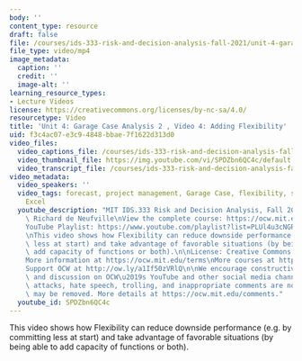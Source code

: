```yaml
---
body: ''
content_type: resource
draft: false
file: /courses/ids-333-risk-and-decision-analysis-fall-2021/unit-4-garage-case-video-4_360p_16_9.mp4
file_type: video/mp4
image_metadata:
  caption: ''
  credit: ''
  image-alt: ''
learning_resource_types:
- Lecture Videos
license: https://creativecommons.org/licenses/by-nc-sa/4.0/
resourcetype: Video
title: 'Unit 4: Garage Case Analysis 2 , Video 4: Adding Flexibility'
uid: f3c4ac07-e3c9-4848-bbae-7f1622d313d0
video_files:
  video_captions_file: /courses/ids-333-risk-and-decision-analysis-fall-2021/1FeeQkfDO1C5J3UobjCLB_kbkI5NOD__6_transcript.webvtt
  video_thumbnail_file: https://img.youtube.com/vi/SPDZbn6QC4c/default.jpg
  video_transcript_file: /courses/ids-333-risk-and-decision-analysis-fall-2021/1FeeQkfDO1C5J3UobjCLB_kbkI5NOD__6_transcript.pdf
video_metadata:
  video_speakers: ''
  video_tags: forecast, project management, Garage Case, flexibility, simulation,
    Excel
  youtube_description: "MIT IDS.333 Risk and Decision Analysis, Fall 2021\nInstructor:\
    \ Richard de Neufville\nView the complete course: https://ocw.mit.edu/courses/ids-333-risk-and-decision-analysis-fall-2021/\n\
    YouTube Playlist: https://www.youtube.com/playlist?list=PLUl4u3cNGP62jwhTqp8_1kwrkDkxZhpQC\n\
    \nThis video shows how Flexibility can reduce downside performance (e.g. by committing\
    \ less at start) and take advantage of favorable situations (by being able to\
    \ add capacity of functions or both).\n\nLicense: Creative Commons BY-NC-SA\n\
    More information at https://ocw.mit.edu/terms\nMore courses at https://ocw.mit.edu\n\
    Support OCW at http://ow.ly/a1If50zVRlQ\n\nWe encourage constructive comments\
    \ and discussion on OCW\u2019s YouTube and other social media channels. Personal\
    \ attacks, hate speech, trolling, and inappropriate comments are not allowed and\
    \ may be removed. More details at https://ocw.mit.edu/comments."
  youtube_id: SPDZbn6QC4c
---
```

This video shows how Flexibility can reduce downside performance (e.g. by committing less at start) and take advantage of favorable situations (by being able to add capacity of functions or both).